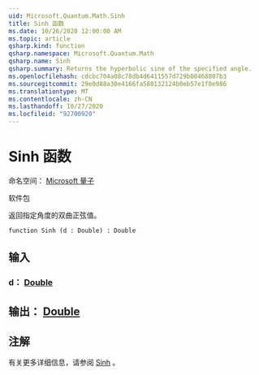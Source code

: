 ```yaml
---
uid: Microsoft.Quantum.Math.Sinh
title: Sinh 函数
ms.date: 10/26/2020 12:00:00 AM
ms.topic: article
qsharp.kind: function
qsharp.namespace: Microsoft.Quantum.Math
qsharp.name: Sinh
qsharp.summary: Returns the hyperbolic sine of the specified angle.
ms.openlocfilehash: cdcbc704a08c78db4d6411557d729b08468807b3
ms.sourcegitcommit: 29e0d88a30e4166fa580132124b0eb57e1f0e986
ms.translationtype: MT
ms.contentlocale: zh-CN
ms.lasthandoff: 10/27/2020
ms.locfileid: "92700920"
---
```

# <a name="sinh-function"></a>Sinh 函数

命名空间： [Microsoft 量子](xref:Microsoft.Quantum.Math)

软件包 [](https://nuget.org/packages/)


返回指定角度的双曲正弦值。

```qsharp
function Sinh (d : Double) : Double
```


## <a name="input"></a>输入

### <a name="d--double"></a>d： [Double](xref:microsoft.quantum.lang-ref.double)





## <a name="output--double"></a>输出： [Double](xref:microsoft.quantum.lang-ref.double)



## <a name="remarks"></a>注解

有关更多详细信息，请参阅 [Sinh](https://docs.microsoft.com/dotnet/api/system.math.sinh) 。